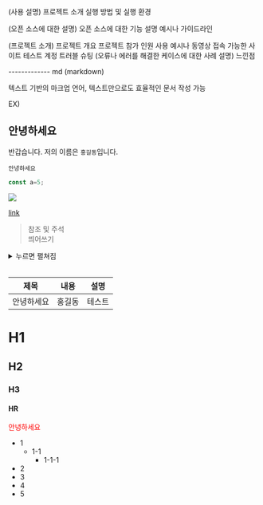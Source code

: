 
(사용 설명)
프로젝트 소개
실행 방법 및 실행 환경

(오픈 소스에 대한 설명)
오픈 소스에 대한 기능 설명
예시나 가이드라인

(프로젝트 소개)
프로젝트 개요
프로젝트 참가 인원
사용 예시나 동영상
접속 가능한 사이트 테스트 계정
트러블 슈팅 (오류나 에러를 해결한 케이스에 대한 사례 설명)
느낀점

------------- md (markdown)

텍스트 기반의 마크업 언어, 텍스트만으로도 효율적인 문서 작성 가능

EX)

## 안녕하세요
반갑습니다. 저의 이름은 `홍길동`입니다.

```
안녕하세요
```

```javascript
const a=5;
```
<img src="../../furniro/assets/Ellipse 1.png" />

[link](http://www.naver.com)

> 참조 및 주석 <br/>
띄어쓰기

<details>
    <summary>누르면 펼쳐짐 </summary>
    펼쳐졌어요
</details>

<br/>

|제목|내용|설명|
|---------|---|---|
|안녕하세요|홍길동|테스트


# H1
## H2
### H3
#### HR

<span style="color:red">안녕하세요</span>

- 1
    - 1-1
        - 1-1-1
- 2
- 3
- 4
- 5